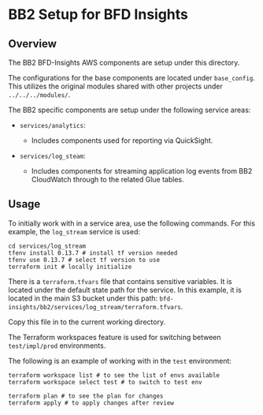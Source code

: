 # BB2 Setup for BFD Insights

## Overview

The BB2 BFD-Insights AWS components are setup under this directory.

The configurations for the base components are located under `base_config`. This utilizes the original modules shared with other projects under `../../../modules/`.

The BB2 specific components are setup under the following service areas:

- `services/analytics`:
  - Includes components used for reporting via QuickSight.

- `services/log_steam`:
  - Includes components for streaming application log events from BB2 CloudWatch through to the related Glue tables.

## Usage

To initially work with in a service area, use the following commands. For this example, the `log_stream` service is used:

```
cd services/log_stream
tfenv install 0.13.7 # install tf version needed
tfenv use 0.13.7 # select tf version to use
terraform init # locally initialize 
```

There is a `terraform.tfvars` file that contains sensitive variables. It is located under the default state path for the service. In this example, it is located in the main S3 bucket under this path:  `bfd-insights/bb2/services/log_stream/terraform.tfvars`.

Copy this file in to the current working directory.

The Terraform workspaces feature is used for switching between `test/impl/prod` environments.

The following is an example of working with in the `test` environment:

```
terraform workspace list # to see the list of envs available
terraform workspace select test # to switch to test env

terraform plan # to see the plan for changes
terraform apply # to apply changes after review
```
